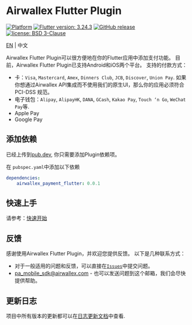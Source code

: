 # Airwallex Flutter Plugin
[![Platform](https://img.shields.io/badge/platform-flutter-darkgreen)](https://flutter.dev/)
[![Flutter version: 3.24.3](https://img.shields.io/badge/flutter-3.24.3-brightgreen)](https://medium.com/flutter/flutter-3-24-dart-3-5-204b7d20c45d)
[![GitHub release](https://img.shields.io/badge/release-v0.0.1-blue)](https://github.com/airwallex/airwallex-payment-flutter/releases)
[![license: BSD 3-Clause](https://img.shields.io/badge/license-BSD%203--Clause-lightblue)](https://github.com/airwallex/airwallex-payment-flutter/blob/main/LICENSE)

[EN](./README.md) | 中文

Airwallex Flutter Plugin可以很方便地在你的Flutter应用中添加支付功能。
目前，Airwallex Flutter Plugin已支持Android和iOS两个平台。
支持的付款方式：
- 卡：`Visa`, `Mastercard`, `Amex`, `Dinners Club`, `JCB`, `Discover`, `Union Pay`. 如果你想通过Airwallex API集成而不使用我们的原生UI，那么你的应用必须符合PCI-DSS 规范。 
- 电子钱包：`Alipay`, `AlipayHK`, `DANA`, `GCash`, `Kakao Pay`, `Touch ‘n Go`, `WeChat Pay`等.
- Apple Pay
- Google Pay

## 添加依赖
已经上传到[pub.dev](https://pub.dev/packages/airwallex_payment_flutter), 你只需要添加Plugin依赖项。

在 `pubspec.yaml`中添加以下依赖
```yaml
dependencies:
    airwallex_payment_flutter: 0.0.1
```

## 快速上手
请参考：[快速开始](GUIDE-zh.md)

## 反馈
感谢使用Airwallex Flutter Plugin，并欢迎您提供反馈。 以下是几种联系方式：

* 对于一般适用的问题和反馈，可以直接在[`Issues`](https://github.com/airwallex/airwallex-payment-flutter/issues)中提交问题。
* [pa_mobile_sdk@airwallex.com](mailto:pa_mobile_sdk@airwallex.com) - 也可以发送问题到这个邮箱，我们会尽快提供帮助。

## 更新日志
项目中所有版本的更新都可以在[日志更新文档](CHANGELOG.md)中查看.